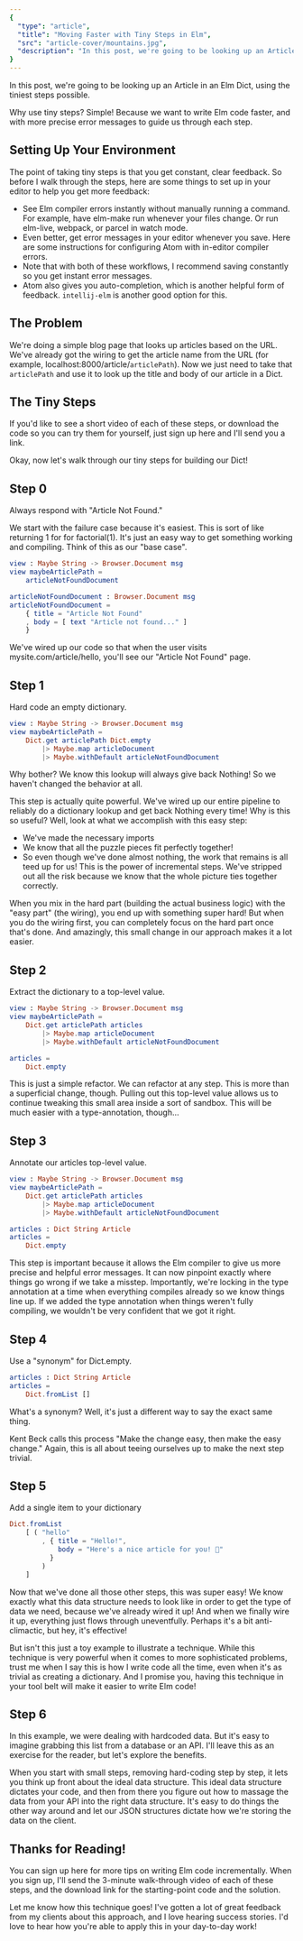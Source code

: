 ```yaml
---
{
  "type": "article",
  "title": "Moving Faster with Tiny Steps in Elm",
  "src": "article-cover/mountains.jpg",
  "description": "In this post, we're going to be looking up an Article in an Elm Dict, using the tiniest steps possible.",
}
---
```


In this post, we're going to be looking up an Article in an Elm Dict, using the tiniest steps possible.

Why use tiny steps? Simple! Because we want to write Elm code faster, and with more precise error messages to guide us through each step.

## Setting Up Your Environment

The point of taking tiny steps is that you get constant, clear feedback. So before I walk through the steps, here are some things to set up in your editor to help you get more feedback:

- See Elm compiler errors instantly without manually running a command. For example, have elm-make run whenever your files change. Or run elm-live, webpack, or parcel in watch mode.
- Even better, get error messages in your editor whenever you save. Here are some instructions for configuring Atom with in-editor compiler errors.
- Note that with both of these workflows, I recommend saving constantly so you get instant error messages.
- Atom also gives you auto-completion, which is another helpful form of feedback. `intellij-elm` is another good option for this.

## The Problem

We're doing a simple blog page that looks up articles based on the URL. We've already got the wiring to get the article name from the URL (for example, localhost:8000/article/`articlePath`). Now we just need to take that `articlePath` and use it to look up the title and body of our article in a Dict.

## The Tiny Steps

If you'd like to see a short video of each of these steps, or download the code so you can try them for yourself, just sign up here and I'll send you a link.

Okay, now let's walk through our tiny steps for building our Dict!

## Step 0

Always respond with "Article Not Found."

We start with the failure case because it's easiest. This is sort of like returning 1 for for factorial(1). It's just an easy way to get something working and compiling. Think of this as our "base case".

```elm
view : Maybe String -> Browser.Document msg
view maybeArticlePath =
    articleNotFoundDocument

articleNotFoundDocument : Browser.Document msg
articleNotFoundDocument =
    { title = "Article Not Found"
    , body = [ text "Article not found..." ]
    }
```

We've wired up our code so that when the user visits mysite.com/article/hello, you'll see our "Article Not Found" page.

## Step 1

Hard code an empty dictionary.

```elm
view : Maybe String -> Browser.Document msg
view maybeArticlePath =
    Dict.get articlePath Dict.empty
        |> Maybe.map articleDocument
        |> Maybe.withDefault articleNotFoundDocument
```

Why bother? We know this lookup will always give back Nothing! So we haven't changed the behavior at all.

This step is actually quite powerful. We've wired up our entire pipeline to reliably do a dictionary lookup and get back Nothing every time! Why is this so useful? Well, look at what we accomplish with this easy step:

- We've made the necessary imports
- We know that all the puzzle pieces fit perfectly together!
- So even though we've done almost nothing, the work that remains is all teed up for us! This is the power of incremental steps. We've stripped out all the risk because we know that the whole picture ties together correctly.

When you mix in the hard part (building the actual business logic) with the "easy part" (the wiring), you end up with something super hard! But when you do the wiring first, you can completely focus on the hard part once that's done. And amazingly, this small change in our approach makes it a lot easier.

## Step 2

Extract the dictionary to a top-level value.

```elm
view : Maybe String -> Browser.Document msg
view maybeArticlePath =
    Dict.get articlePath articles
        |> Maybe.map articleDocument
        |> Maybe.withDefault articleNotFoundDocument

articles =
    Dict.empty
```

This is just a simple refactor. We can refactor at any step. This is more than a superficial change, though. Pulling out this top-level value allows us to continue tweaking this small area inside a sort of sandbox. This will be much easier with a type-annotation, though…

## Step 3

Annotate our articles top-level value.

```elm
view : Maybe String -> Browser.Document msg
view maybeArticlePath =
    Dict.get articlePath articles
        |> Maybe.map articleDocument
        |> Maybe.withDefault articleNotFoundDocument

articles : Dict String Article
articles =
    Dict.empty
```

This step is important because it allows the Elm compiler to give us more precise and helpful error messages. It can now pinpoint exactly where things go wrong if we take a misstep. Importantly, we're locking in the type annotation at a time when everything compiles already so we know things line up. If we added the type annotation when things weren't fully compiling, we wouldn't be very confident that we got it right.

## Step 4

Use a "synonym" for Dict.empty.

```elm
articles : Dict String Article
articles =
    Dict.fromList []
```

What's a synonym? Well, it's just a different way to say the exact same thing.

Kent Beck calls this process "Make the change easy, then make the easy change." Again, this is all about teeing ourselves up to make the next step trivial.

## Step 5

Add a single item to your dictionary

```elm
Dict.fromList
    [ ( "hello"
        , { title = "Hello!",
            body = "Here's a nice article for you! 🎉"
          }
        )
    ]
```

Now that we've done all those other steps, this was super easy! We know exactly what this data structure needs to look like in order to get the type of data we need, because we've already wired it up! And when we finally wire it up, everything just flows through uneventfully. Perhaps it's a bit anti-climactic, but hey, it's effective!

But isn't this just a toy example to illustrate a technique. While this technique is very powerful when it comes to more sophisticated problems, trust me when I say this is how I write code all the time, even when it's as trivial as creating a dictionary. And I promise you, having this technique in your tool belt will make it easier to write Elm code!

## Step 6

In this example, we were dealing with hardcoded data. But it's easy to imagine grabbing this list from a database or an API. I'll leave this as an exercise for the reader, but let's explore the benefits.

When you start with small steps, removing hard-coding step by step, it lets you think up front about the ideal data structure. This ideal data structure dictates your code, and then from there you figure out how to massage the data from your API into the right data structure. It's easy to do things the other way around and let our JSON structures dictate how we're storing the data on the client.

## Thanks for Reading!

You can sign up here for more tips on writing Elm code incrementally. When you sign up, I'll send the 3-minute walk-through video of each of these steps, and the download link for the starting-point code and the solution.

Let me know how this technique goes! I've gotten a lot of great feedback from my clients about this approach, and I love hearing success stories. I'd love to hear how you're able to apply this in your day-to-day work!
